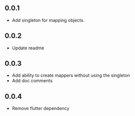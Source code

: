 ## 0.0.1

* Add singleton for mapping objects.

## 0.0.2

* Update readme

## 0.0.3

* Add ability to create mappers without using the singleton
* Add doc comments

## 0.0.4

* Remove flutter dependency
